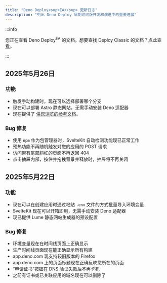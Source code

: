 ```yaml
---
title: "Deno Deploy<sup>EA</sup> 更新日志"
description: "列出 Deno Deploy 早期访问版开发和演进中的重要进展"
---
```


:::info

您正在查看 Deno Deploy<sup>EA</sup> 的文档。想要查找
Deploy Classic 的文档？[点此查看](/deploy/)。

:::

## 2025年5月26日

### 功能

- 触发手动构建时，现在可以选择部署哪个分支
- 现在可以部署 Astro 静态网站，无需手动安装
  Deno 适配器
- 现在提供了
  [供您浏览的参考文档](https://docs.deno.com/deploy/early-access/)。

### Bug 修复

- 使用 `npm` 作为包管理器时，SvelteKit 自动检测功能现已正常工作
- 预热功能不再随机触发对您的应用的 POST 请求
- 访问带有尾部斜杠的页面不再返回 404
- 点击抽屉内部，按住并拖拽背景并释放时，抽屉将不再关闭

## 2025年5月22日

### 功能

- 现在可以在创建应用时通过粘贴 `.env` 文件的方式批量导入环境变量
- SvelteKit 现在可以开箱即用，无需手动安装 Deno 适配器
- 现已提供 Lume 静态网站生成器的预设配置

### Bug 修复

- 环境变量现在在时间线页面上正确显示
- 生产时间线页面现在能正确显示所有构建
- app.deno.com 现支持较旧版本的 Firefox
- app.deno.com 上的页面标题现在正确反映您所在的页面
- “申请证书”按钮在 DNS 验证失败后不再卡死
- 之前有证书或已关联应用的域名现在可以删除了
